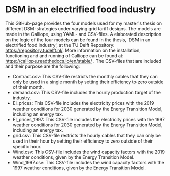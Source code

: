 # DSM in an electrified food industry

This GitHub-page provides the four models used for my master's thesis on different DSM-strategies under varying grid tariff designs. The models are made in the Calliope, using YAML- and CSV-files. A elaborated description on the logic of the four models can be found in the thesis, 'DSM in an electrified food industry', at the TU Delft Repository: https://repository.tudelft.nl/. More information on the installation, functioning and and running of Calliope can be found at: https://calliope.readthedocs.io/en/stable/ . The CSV-files that are included and their purpose are the following:

- Contract.csv: This CSV-file restricts the monthly cables that they can only be used in a single month by setting their efficiency to zero outside of their month.
- demand.csv: This CSV-file includes the hourly production target of the industry.
- El_prices: This CSV-file includes the electricity prices with the 2019 weather conditions for 2030 generated by the Energy Transition Model, including an energy tax.
- El_prices_1997: This CSV-file includes the electricity prices with the 1997 weather conditions for 2030 generated by the Energy Transition Model, including an energy tax.
- grid.csv: This CSV-file restricts the hourly cables that they can only be used in their hour by setting their efficiency to zero outside of their specific hour.
- Wind.csv: This CSV-file includes the wind capacity factors with the 2019 weather conditions, given by the Energy Transition Model.
- Wind_1997.csv: This CSV-file includes the wind capacity factors with the 1997 weather conditions, given by the Energy Transition Model.
